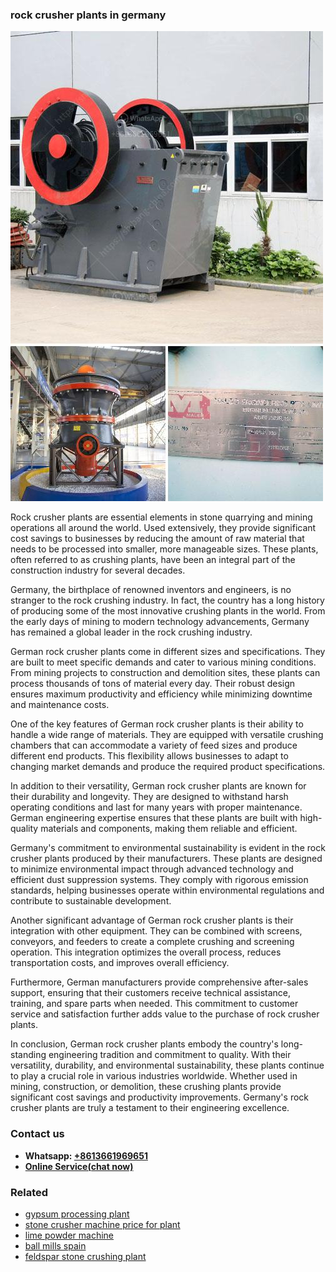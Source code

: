<h3>rock crusher plants in germany</h3><img src='1702950395.jpg' alt=''><p>Rock crusher plants are essential elements in stone quarrying and mining operations all around the world. Used extensively, they provide significant cost savings to businesses by reducing the amount of raw material that needs to be processed into smaller, more manageable sizes. These plants, often referred to as crushing plants, have been an integral part of the construction industry for several decades.</p><p>Germany, the birthplace of renowned inventors and engineers, is no stranger to the rock crushing industry. In fact, the country has a long history of producing some of the most innovative crushing plants in the world. From the early days of mining to modern technology advancements, Germany has remained a global leader in the rock crushing industry.</p><p>German rock crusher plants come in different sizes and specifications. They are built to meet specific demands and cater to various mining conditions. From mining projects to construction and demolition sites, these plants can process thousands of tons of material every day. Their robust design ensures maximum productivity and efficiency while minimizing downtime and maintenance costs.</p><p>One of the key features of German rock crusher plants is their ability to handle a wide range of materials. They are equipped with versatile crushing chambers that can accommodate a variety of feed sizes and produce different end products. This flexibility allows businesses to adapt to changing market demands and produce the required product specifications.</p><p>In addition to their versatility, German rock crusher plants are known for their durability and longevity. They are designed to withstand harsh operating conditions and last for many years with proper maintenance. German engineering expertise ensures that these plants are built with high-quality materials and components, making them reliable and efficient.</p><p>Germany's commitment to environmental sustainability is evident in the rock crusher plants produced by their manufacturers. These plants are designed to minimize environmental impact through advanced technology and efficient dust suppression systems. They comply with rigorous emission standards, helping businesses operate within environmental regulations and contribute to sustainable development.</p><p>Another significant advantage of German rock crusher plants is their integration with other equipment. They can be combined with screens, conveyors, and feeders to create a complete crushing and screening operation. This integration optimizes the overall process, reduces transportation costs, and improves overall efficiency.</p><p>Furthermore, German manufacturers provide comprehensive after-sales support, ensuring that their customers receive technical assistance, training, and spare parts when needed. This commitment to customer service and satisfaction further adds value to the purchase of rock crusher plants.</p><p>In conclusion, German rock crusher plants embody the country's long-standing engineering tradition and commitment to quality. With their versatility, durability, and environmental sustainability, these plants continue to play a crucial role in various industries worldwide. Whether used in mining, construction, or demolition, these crushing plants provide significant cost savings and productivity improvements. Germany's rock crusher plants are truly a testament to their engineering excellence.</p><h3>Contact us</h3><ul><li><strong>Whatsapp:&nbsp;<a href="https://wa.me/8613661969651">+8613661969651</a></strong></li><li><a href="https://swt.shibang-china.com/?git&amp;zhl&amp;rock crusher plants in germany"><strong>Online Service(chat now)</strong></a></li></ul><h3>Related</h3><ul><li><a href='gypsum processing plant.md'>gypsum processing plant</a></li><li><a href='stone crusher machine price for plant.md'>stone crusher machine price for plant</a></li><li><a href='lime powder machine.md'>lime powder machine</a></li><li><a href='ball mills spain.md'>ball mills spain</a></li><li><a href='feldspar stone crushing plant.md'>feldspar stone crushing plant</a></li></ul>